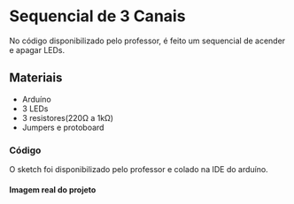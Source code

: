 # Sequencial de 3 Canais
No código disponibilizado pelo professor, é feito um sequencial de acender e apagar LEDs.
## Materiais
- Arduíno
- 3 LEDs
- 3 resistores(220Ω a 1kΩ)
- Jumpers e protoboard
### Código
O sketch foi disponibilizado pelo professor e colado na IDE do arduíno.
#### Imagem real do projeto

